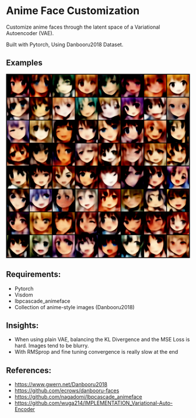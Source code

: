 # Anime Face Customization

Customize anime faces through the latent space of a Variational Autoencoder (VAE).

Built with Pytorch, Using Danbooru2018 Dataset.

## Examples

![Random Samples](results/Saved/latent_512_tloss_567.png)

## Requirements:

- Pytorch
- Visdom
- lbpcascade_animeface
- Collection of anime-style images (Danbooru2018)

## Insights:

- When using plain VAE, balancing the KL Divergence and the MSE Loss is hard. Images tend to be blurry.
- With RMSprop and fine tuning convergence is really slow at the end

## References:

- https://www.gwern.net/Danbooru2018
- https://github.com/ecrows/danbooru-faces
- https://github.com/nagadomi/lbpcascade_animeface
- https://github.com/wuga214/IMPLEMENTATION_Variational-Auto-Encoder

